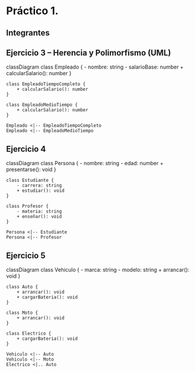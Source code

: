 # Práctico 1.

## Integrantes


## Ejercicio 3 – Herencia y Polimorfismo (UML)

classDiagram
    class Empleado {
        - nombre: string
        - salarioBase: number
        + calcularSalario(): number
    }

    class EmpleadoTiempoCompleto {
        + calcularSalario(): number
    }

    class EmpleadoMedioTiempo {
        + calcularSalario(): number
    }

    Empleado <|-- EmpleadoTiempoCompleto
    Empleado <|-- EmpleadoMedioTiempo

## Ejercicio 4

classDiagram
    class Persona {
        - nombre: string
        - edad: number
        + presentarse(): void
    }

    class Estudiante {
        - carrera: string
        + estudiar(): void
    }

    class Profesor {
        - materia: string
        + enseñar(): void
    }

    Persona <|-- Estudiante
    Persona <|-- Profesor

## Ejercicio 5

classDiagram
    class Vehiculo {
        - marca: string
        - modelo: string
        + arrancar(): void
    }

    class Auto {
        + arrancar(): void
        + cargarBateria(): void
    }

    class Moto {
        + arrancar(): void
    }

    class Electrico {
        + cargarBateria(): void
    }

    Vehiculo <|-- Auto
    Vehiculo <|-- Moto
    Electrico <|.. Auto







